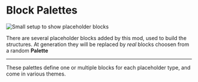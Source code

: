 # Block Palettes

![Small setup to show placeholder blocks]('placeholder_blocks.png')

There are several placeholder blocks added by this mod, used to build the structures.
At generation they will be replaced by *real* blocks choosen from a random **Palette**

---

These palettes define one or multiple blocks for each placeholder type, and come in various themes.

